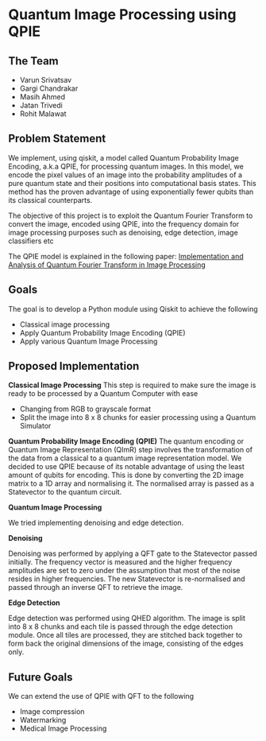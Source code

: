 # Quantum Image Processing using QPIE
## The Team

- Varun Srivatsav 
- Gargi Chandrakar
- Masih Ahmed
- Jatan Trivedi
- Rohit Malawat

## Problem Statement

We implement, using qiskit, a model called Quantum Probability Image Encoding, a.k.a QPIE, for processing quantum images. In this model, we encode the pixel values of an image into the probability amplitudes of a pure quantum state and their positions into computational basis states. This method has the proven advantage of using exponentially fewer qubits than its classical counterparts.

The objective of this project is to exploit the Quantum Fourier Transform to convert the image, encoded using QPIE, into the frequency domain for image processing purposes such as denoising, edge detection, image classifiers etc

The QPIE model is explained in the following paper: [Implementation and Analysis of Quantum Fourier Transform in Image Processing](https://www.researchgate.net/publication/331674710_Implementation_and_Analysis_of_Quantum_Fourier_Transform_in_Image_Processing)


## Goals
The goal is to develop a Python module using Qiskit to achieve the following

- Classical image processing
- Apply Quantum Probability Image Encoding (QPIE)
- Apply various Quantum Image Processing 



## Proposed Implementation

**Classical Image Processing**
This step is required to make sure the image is ready to be processed by a Quantum Computer with ease
- Changing from RGB to grayscale format
- Split the image into 8 x 8 chunks for easier processing using a Quantum Simulator

**Quantum Probability Image Encoding (QPIE)**
The quantum encoding or Quantum Image Representation (QImR) step involves the transformation of the data from a classical to a quantum image representation model. We decided to use QPIE because of its notable advantage of using the least amount of qubits for encoding.
This is done by converting the 2D image matrix to a 1D array and normalising it. The normalised array is passed as a Statevector to the quantum circuit.

**Quantum Image Processing**

We tried implementing denoising and edge detection. 

**Denoising**

Denoising was performed by applying a QFT gate to the Statevector passed initially. The frequency vector is measured and the higher frequency amplitudes are set to zero under the assumption that most of the noise resides in higher frequencies. The new Statevector is re-normalised and passed through an inverse QFT to retrieve the image.

**Edge Detection**

Edge detection was performed using QHED algorithm. The image is split into 8 x 8 chunks and each tile is passed through the edge detection module. Once all tiles are processed, they are stitched back together to form back the original dimensions of the image, consisting of the edges only.  

## Future Goals

We can extend the use of QPIE with QFT to the following
- Image compression
- Watermarking
- Medical Image Processing 

